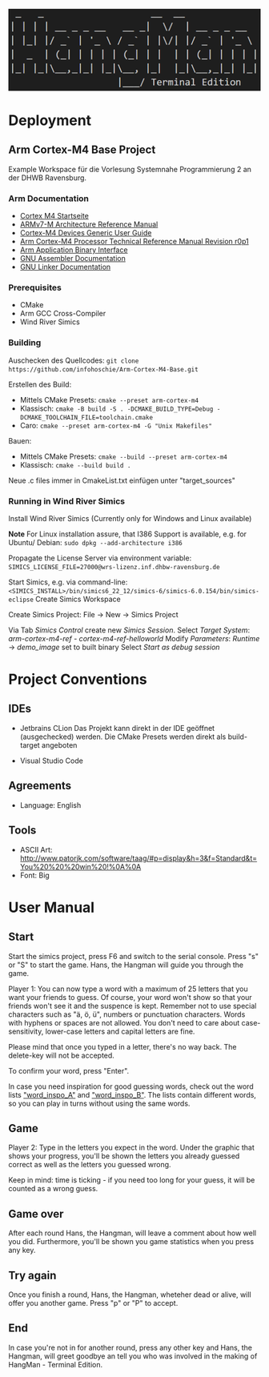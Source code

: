  ![Logo Hangman Terminal Edition](Logo.png)                 

# Deployment
## Arm Cortex-M4 Base Project
Example Workspace für die Vorlesung Systemnahe Programmierung 2 an der
DHWB Ravensburg.

### Arm Documentation
 - [Cortex M4 Startseite](https://developer.arm.com/Processors/Cortex-M4)
 - [ARMv7-M Architecture Reference Manual](https://developer.arm.com/documentation/ddi0403/latest/)
 - [Cortex-M4 Devices Generic User Guide](https://developer.arm.com/documentation/dui0553/b/?lang=en)
 - [Arm Cortex-M4 Processor Technical Reference Manual Revision r0p1](https://developer.arm.com/documentation/100166/0001/?lang=en)
 - [Arm Application Binary Interface](https://github.com/ARM-software/abi-aa)
 - [GNU Assembler Documentation](https://sourceware.org/binutils/docs-2.40/as/index.html)
 - [GNU Linker Documentation](https://sourceware.org/binutils/docs-2.40/ld/index.html)

### Prerequisites
 - CMake
 - Arm GCC Cross-Compiler
 - Wind River Simics

### Building
Auschecken des Quellcodes:
`git clone https://github.com/infohoschie/Arm-Cortex-M4-Base.git`

Erstellen des Build:
 - Mittels CMake Presets:
   ```cmake --preset arm-cortex-m4```
 - Klassisch:
   ```cmake -B build -S . -DCMAKE_BUILD_TYPE=Debug -DCMAKE_TOOLCHAIN_FILE=toolchain.cmake```
 - Caro:
   ```cmake --preset arm-cortex-m4 -G "Unix Makefiles"```

Bauen:
 - Mittels CMake Presets:
   ```cmake --build --preset arm-cortex-m4```
 - Klassisch:
   ```cmake --build build .```
      
Neue .c files immer in CmakeList.txt einfügen unter "target_sources"
 
### Running in Wind River Simics
Install Wind River Simics (Currently only for Windows and Linux available)

**Note**
For Linux installation assure, that I386 Support is available, e.g. for 
Ubuntu/ Debian: ```sudo dpkg --add-architecture i386```

Propagate the License Server via environment variable:
```SIMICS_LICENSE_FILE=27000@wrs-lizenz.inf.dhbw-ravensburg.de```

Start Simics, e.g. via command-line:
```<SIMICS_INSTALL>/bin/simics6_22_12/simics-6/simics-6.0.154/bin/simics-eclipse```
Create Simics Workspace

Create Simics Project: File -> New -> Simics Project

Via Tab *Simics Control* create new *Simics Session*.
Select *Target System*: *arm-cortex-m4-ref - cortex-m4-ref-helloworld*
Modify *Parameters*: *Runtime* -> *demo_image* set to built binary
Select *Start as debug session*

#

# Project Conventions

## IDEs

 - Jetbrains CLion
   Das Projekt kann direkt in der IDE geöffnet (ausgechecked) werden.
   Die CMake Presets werden direkt als build-target angeboten

 - Visual Studio Code

## Agreements
 - Language: English

## Tools
 - ASCII Art: http://www.patorjk.com/software/taag/#p=display&h=3&f=Standard&t=You%20%20%20win%20!%0A%0A
 - Font: Big

#

# User Manual

## Start
Start the simics project, press F6 and switch to the serial console. Press "s" or "S" to start the game. Hans, the Hangman will guide you through the game.

Player 1: You can now type a word with a maximum of 25 letters that you want your friends to guess. Of course, your word won't show so that your friends won't see it and the suspence is kept. Remember not to use special characters such as "ä, ö, ü", numbers or punctuation characters. Words with hyphens or spaces are not allowed. You don't need to care about case-sensitivity, lower-case letters and capital letters are fine. 

Please mind that once you typed in a letter, there's no way back. The delete-key will not be accepted.

To confirm your word, press "Enter".

In case you need inspiration for good guessing words, check out the word lists ["word_inspo_A"](word_inspo_A.txt) and ["word_inspo_B"](word_inspo_B.txt). The lists contain different words, so you can play in turns without using the same words.

## Game
Player 2: Type in the letters you expect in the word. Under the graphic that shows your progress, you'll be shown the letters you already guessed correct as well as the letters you guessed wrong.

Keep in mind: time is ticking - if you need too long for your guess, it will be counted as a wrong guess.

## Game over
After each round Hans, the Hangman, will leave a comment about how well you did. Furthermore, you'll be shown you game statistics when you press any key.

## Try again
Once you finish a round, Hans, the Hangman, wheteher dead or alive, will offer you another game. Press "p" or "P" to accept.

## End
In case you're not in for another round, press any other key and Hans, the Hangman, will greet goodbye an tell you who was involved in the making of HangMan - Terminal Edition.
